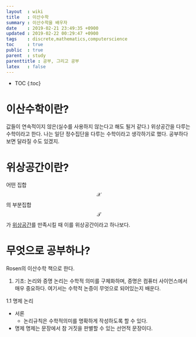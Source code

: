 ```yaml
---
layout  : wiki
title   : 이산수학
summary : 이산수학을 배우자
date    : 2019-02-21 23:49:35 +0900
updated : 2019-02-22 00:29:47 +0900
tags    : discrete,mathematics,computerscience
toc     : true
public  : true
parent  : study
parenttitle : 공부, 그리고 공부
latex   : false
---
```

* TOC
{:toc}

# 이산수학이란?
값들이 연속적이지 않은(실수를 사용하지 않는다고 해도 될거 같다.) 위상공간을 다루는 수학이라고 한다. 나는 일단 정수집단을 다루는 수학이라고 생각하기로 했다. 공부하다보면 달라질 수도 있겠지.
# 위상공간이란?
어떤 집합 $$\mathcal{X}$$ 의 부분집합 $$\mathcal{T}$$ 가 [위상공간](https://namu.wiki/w/위상%20공간#toc)를 만족시킬 때 이를 위상공간이라고 하나보다.

# 무엇으로 공부하나?
Rosen의 이산수학 책으로 한다.

1. 기초: 논리와 증명
논리는 수학적 의미를 구체화하며, 증명은 컴퓨터 사이언스에서 매우 중요하다. 여기서는 수학적 논증이 무엇으로 되어있는지 배운다.

1.1 명제 논리
- 서론
    - 논리규칙은 수학적의미를 명확하게 작성하도록 할 수 있다.
- 명제
명제는 문장에서 참 거짓을 판별할 수 있는 선언적 문장이다.
